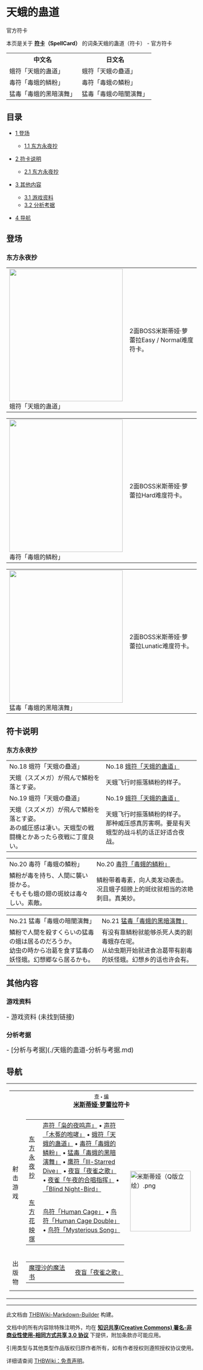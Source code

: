 # 天蛾的蛊道

<!-- source html: G:\repos\THBWiki-Markdown-Builder\THBWikiMarkdown\Temp\main\f\f4\ns0%3A%E5%A4%A9%E8%9B%BE%E7%9A%84%E8%9B%8A%E9%81%93.html -->

官方符卡

本页是关于 **[符卡](./符卡.md#符卡)（SpellCard）** 的词条天蛾的蛊道（符卡） - 官方符卡

<table>

<tbody><tr>
<th>中文名</th>
<th>日文名
</th></tr>
<tr>
<td>蛾符「天蛾的蛊道」</td>
<td>蛾符「天蛾の蠱道」
</td></tr>
<tr>
<td>毒符「毒蛾的鳞粉」</td>
<td>毒符「毒蛾の鱗粉」
</td></tr>
<tr>
<td>猛毒「毒蛾的黑暗演舞」</td>
<td>猛毒「毒蛾の暗闇演舞」
</td></tr></tbody></table>



## 目录

- [1 登场](#登场)

  - [1.1 东方永夜抄](#东方永夜抄)



- [2 符卡说明](#符卡说明)

  - [2.1 东方永夜抄](#东方永夜抄_2)



- [3 其他内容](#其他内容)

  - [3.1 游戏资料](#游戏资料)
  - [3.2 分析考据](#分析考据)



- [4 导航](#导航)





## 登场

### 东方永夜抄

<table>

<tbody><tr>
<td><div class="thumb tleft"><div class="thumbinner" style="width:302px;"><a href="./文件-蛾符「天蛾的蛊道」（永夜抄）.png.md" class="image"><img alt="" src="https://upload.thwiki.cc/thumb/b/b6/%E8%9B%BE%E7%AC%A6%E3%80%8C%E5%A4%A9%E8%9B%BE%E7%9A%84%E8%9B%8A%E9%81%93%E3%80%8D%EF%BC%88%E6%B0%B8%E5%A4%9C%E6%8A%84%EF%BC%89.png/300px-%E8%9B%BE%E7%AC%A6%E3%80%8C%E5%A4%A9%E8%9B%BE%E7%9A%84%E8%9B%8A%E9%81%93%E3%80%8D%EF%BC%88%E6%B0%B8%E5%A4%9C%E6%8A%84%EF%BC%89.png" decoding="async" loading="lazy" width="300" height="350" class="thumbimage" srcset="https://upload.thwiki.cc/b/b6/%E8%9B%BE%E7%AC%A6%E3%80%8C%E5%A4%A9%E8%9B%BE%E7%9A%84%E8%9B%8A%E9%81%93%E3%80%8D%EF%BC%88%E6%B0%B8%E5%A4%9C%E6%8A%84%EF%BC%89.png 1.5x" data-file-width="384" data-file-height="448"></a>  <div class="thumbcaption"><div class="magnify"><a href="./文件-蛾符「天蛾的蛊道」（永夜抄）.png.md" class="internal" title="放大"></a></div>蛾符「天蛾的蛊道」</div></div></div>
</td>
<td>
<p>2面BOSS米斯蒂娅·萝蕾拉Easy / Normal难度符卡。
</p>
</td></tr></tbody></table>



  
  

  


<table>

<tbody><tr>
<td><div class="thumb tleft"><div class="thumbinner" style="width:302px;"><a href="./文件-毒符「毒蛾的鳞粉」（永夜抄）.png.md" class="image"><img alt="" src="https://upload.thwiki.cc/thumb/e/e1/%E6%AF%92%E7%AC%A6%E3%80%8C%E6%AF%92%E8%9B%BE%E7%9A%84%E9%B3%9E%E7%B2%89%E3%80%8D%EF%BC%88%E6%B0%B8%E5%A4%9C%E6%8A%84%EF%BC%89.png/300px-%E6%AF%92%E7%AC%A6%E3%80%8C%E6%AF%92%E8%9B%BE%E7%9A%84%E9%B3%9E%E7%B2%89%E3%80%8D%EF%BC%88%E6%B0%B8%E5%A4%9C%E6%8A%84%EF%BC%89.png" decoding="async" loading="lazy" width="300" height="350" class="thumbimage" srcset="https://upload.thwiki.cc/e/e1/%E6%AF%92%E7%AC%A6%E3%80%8C%E6%AF%92%E8%9B%BE%E7%9A%84%E9%B3%9E%E7%B2%89%E3%80%8D%EF%BC%88%E6%B0%B8%E5%A4%9C%E6%8A%84%EF%BC%89.png 1.5x" data-file-width="384" data-file-height="448"></a>  <div class="thumbcaption"><div class="magnify"><a href="./文件-毒符「毒蛾的鳞粉」（永夜抄）.png.md" class="internal" title="放大"></a></div>毒符「毒蛾的鳞粉」</div></div></div>
</td>
<td>
<p>2面BOSS米斯蒂娅·萝蕾拉Hard难度符卡。
</p>
</td></tr></tbody></table>



  
  

  


<table>

<tbody><tr>
<td><div class="thumb tleft"><div class="thumbinner" style="width:302px;"><a href="./文件-猛毒「毒蛾的黑暗演舞」（永夜抄）.png.md" class="image"><img alt="" src="https://upload.thwiki.cc/thumb/6/60/%E7%8C%9B%E6%AF%92%E3%80%8C%E6%AF%92%E8%9B%BE%E7%9A%84%E9%BB%91%E6%9A%97%E6%BC%94%E8%88%9E%E3%80%8D%EF%BC%88%E6%B0%B8%E5%A4%9C%E6%8A%84%EF%BC%89.png/300px-%E7%8C%9B%E6%AF%92%E3%80%8C%E6%AF%92%E8%9B%BE%E7%9A%84%E9%BB%91%E6%9A%97%E6%BC%94%E8%88%9E%E3%80%8D%EF%BC%88%E6%B0%B8%E5%A4%9C%E6%8A%84%EF%BC%89.png" decoding="async" loading="lazy" width="300" height="350" class="thumbimage" srcset="https://upload.thwiki.cc/6/60/%E7%8C%9B%E6%AF%92%E3%80%8C%E6%AF%92%E8%9B%BE%E7%9A%84%E9%BB%91%E6%9A%97%E6%BC%94%E8%88%9E%E3%80%8D%EF%BC%88%E6%B0%B8%E5%A4%9C%E6%8A%84%EF%BC%89.png 1.5x" data-file-width="384" data-file-height="448"></a>  <div class="thumbcaption"><div class="magnify"><a href="./文件-猛毒「毒蛾的黑暗演舞」（永夜抄）.png.md" class="internal" title="放大"></a></div>猛毒「毒蛾的黑暗演舞」</div></div></div>
</td>
<td>
<p>2面BOSS米斯蒂娅·萝蕾拉Lunatic难度符卡。
</p>
</td></tr></tbody></table>




## 符卡说明

### 东方永夜抄

<table><tbody><tr class="tt-content-header" id="Stage_2-9" data-pos="&#91;&quot;Stage 2&quot;,9&#93;"><td class="tt-jah" lang="ja"><div class="poem">No.18 蛾符「天蛾の蠱道」</div></td><td class="tt-zhh" lang="zh"><div class="poem">No.18 <a href="./蛾符「天蛾的蛊道」.md" class="mw-redirect" title="蛾符「天蛾的蛊道」">蛾符「天蛾的蛊道」</a></div></td></tr><tr class="tt-content" id="Stage_2-10" data-pos="&#91;&quot;Stage 2&quot;,10&#93;"><td class="tt-ja" lang="ja"><div class="poem">天蛾（スズメガ）が飛んで鱗粉を落とす姿。</div></td><td class="tt-zh" lang="zh"><div class="poem">天蛾飞行时振落鳞粉的样子。</div></td></tr><tr class="tt-content-header" id="Stage_2-11" data-pos="&#91;&quot;Stage 2&quot;,11&#93;"><td class="tt-jah" lang="ja"><div class="poem">No.19 蛾符「天蛾の蠱道」</div></td><td class="tt-zhh" lang="zh"><div class="poem">No.19 <a href="./蛾符「天蛾的蛊道」.md" class="mw-redirect" title="蛾符「天蛾的蛊道」">蛾符「天蛾的蛊道」</a></div></td></tr><tr class="tt-content" id="Stage_2-12" data-pos="&#91;&quot;Stage 2&quot;,12&#93;"><td class="tt-ja" lang="ja"><div class="poem">天蛾（スズメガ）が飛んで鱗粉を落とす姿。<br>あの威圧感は凄い。天蛾型の戦闘機とかあったら夜戦に丁度良い。</div></td><td class="tt-zh" lang="zh"><div class="poem">天蛾飞行时振落鳞粉的样子。<br>那种威压感真厉害啊。要是有天蛾型的战斗机的话正好适合夜战。<br></div></td></tr></tbody></table>


  
  

  


<table><tbody><tr class="tt-content-header" id="Stage_2-13" data-pos="&#91;&quot;Stage 2&quot;,13&#93;"><td class="tt-jah" lang="ja"><div class="poem">No.20 毒符「毒蛾の鱗粉」</div></td><td class="tt-zhh" lang="zh"><div class="poem">No.20 <a href="./毒符「毒蛾的鳞粉」.md" class="mw-redirect" title="毒符「毒蛾的鳞粉」">毒符「毒蛾的鳞粉」</a></div></td></tr><tr class="tt-content" id="Stage_2-14" data-pos="&#91;&quot;Stage 2&quot;,14&#93;"><td class="tt-ja" lang="ja"><div class="poem">鱗粉が毒を持ち、人間に襲い掛かる。<br>そもそも蛾の翅の斑紋は毒々しい。素敵。</div></td><td class="tt-zh" lang="zh"><div class="poem">鳞粉带着毒素，向人类发动袭击。<br>况且蛾子翅膀上的斑纹就相当的浓艳刺目。真美妙。<br></div></td></tr></tbody></table>


  
  

  


<table><tbody><tr class="tt-content-header" id="Stage_2-15" data-pos="&#91;&quot;Stage 2&quot;,15&#93;"><td class="tt-jah" lang="ja"><div class="poem">No.21 猛毒「毒蛾の暗闇演舞」</div></td><td class="tt-zhh" lang="zh"><div class="poem">No.21 <a href="./猛毒「毒蛾的黑暗演舞」.md" class="mw-redirect" title="猛毒「毒蛾的黑暗演舞」">猛毒「毒蛾的黑暗演舞」</a></div></td></tr><tr class="tt-content" id="Stage_2-16" data-pos="&#91;&quot;Stage 2&quot;,16&#93;"><td class="tt-ja" lang="ja"><div class="poem">鱗粉で人間を殺すくらいの猛毒の蛾は居るのだろうか。<br>幼虫の時から冶葛を食す猛毒の妖怪蛾。幻想郷なら居るかも。</div></td><td class="tt-zh" lang="zh"><div class="poem">有没有靠鳞粉就能够杀死人类的剧毒蛾存在呢。<br>从幼虫期开始就进食冶葛带有剧毒的妖怪蛾。幻想乡的话也许会有。<br></div></td></tr></tbody></table>



## 其他内容

### 游戏资料
  
<big>
</big>  
<big>- 游戏资料 (未找到链接)
</big><big></big>  
<big></big>
  


### 分析考据
  
<big>
</big>  
<big>- [分析与考据](./天蛾的蛊道-分析与考据.md)
</big><big></big>  
<big></big>
  


## 导航

<table><tbody><tr><td><table cellspacing="0" class="nowraplinks mw-collapsible mw-collapsed" style="width:100%;;;"><tbody><tr><th style=";" colspan="3" class="navbox-title"><div class="navbar"><div class="noprint plainlinksneverexpand" style="background-color:transparent; padding:0; font-weight:normal; font-size:80%; white-space:nowrap;"><a href="./模板-米斯蒂娅符卡导航.md" title="模板:米斯蒂娅符卡导航"><span style=";;border:none;" title="查看这个模板">查</span></a>&#160;<span style="font-size:80%;">•</span>&#160;<a href="/index.php?title=%E6%A8%A1%E6%9D%BF:%E7%B1%B3%E6%96%AF%E8%92%82%E5%A8%85%E7%AC%A6%E5%8D%A1%E5%AF%BC%E8%88%AA&amp;action=edit"><span style=";;border:none;" title="您可以编辑这个模板。请在储存变更之前先预览">编</span></a></div></div><span><a href="./米斯蒂娅·萝蕾拉.md" title="米斯蒂娅·萝蕾拉">米斯蒂娅·萝蕾拉</a>符卡</span></th></tr><tr><td></td></tr><tr><td class="navbox-group" style=";;">射击游戏</td><td style=";;" class="navbox-list navbox-odd"><div></div><table cellspacing="0" class="nowraplinks navbox-subgroup" style="width:100%;;;;"><tbody><tr><td class="navbox-group" style=";;"><div><a href="./东方永夜抄.md" title="东方永夜抄">东方永夜抄</a></div></td><td style=";;" class="navbox-list navbox-odd"><div><a href="./声符「枭的夜鸣声」.md" class="mw-redirect" title="声符「枭的夜鸣声」">声符「枭的夜鸣声」</a> &#8226; <a href="./声符「木菟的咆哮」.md" class="mw-redirect" title="声符「木菟的咆哮」">声符「木菟的咆哮」</a> &#8226; <a href="./蛾符「天蛾的蛊道」.md" class="mw-redirect" title="蛾符「天蛾的蛊道」">蛾符「天蛾的蛊道」</a> &#8226; <a href="./毒符「毒蛾的鳞粉」.md" class="mw-redirect" title="毒符「毒蛾的鳞粉」">毒符「毒蛾的鳞粉」</a> &#8226; <a href="./猛毒「毒蛾的黑暗演舞」.md" class="mw-redirect" title="猛毒「毒蛾的黑暗演舞」">猛毒「毒蛾的黑暗演舞」</a> &#8226; <a href="./鹰符「Ill-Starred_Dive」.md" class="mw-redirect" title="鹰符「Ill-Starred Dive」">鹰符「Ill-Starred Dive」</a> &#8226; <a href="./夜盲「夜雀之歌」.md" class="mw-redirect" title="夜盲「夜雀之歌」">夜盲「夜雀之歌」</a> &#8226; <a href="./夜雀「午夜的合唱指挥」.md" class="mw-redirect" title="夜雀「午夜的合唱指挥」">夜雀「午夜的合唱指挥」</a> &#8226; <a href="./「Blind_Night-Bird」.md" class="mw-redirect" title="「Blind Night-Bird」">「Blind Night-Bird」</a></div></td></tr><tr><td></td></tr><tr><td class="navbox-group" style=";;"><div><a href="./东方花映塚.md" title="东方花映塚">东方花映塚</a></div></td><td style=";;" class="navbox-list navbox-even"><div><a href="./鸟符「Human_Cage」.md" class="mw-redirect" title="鸟符「Human Cage」">鸟符「Human Cage」</a> &#8226; <a href="./鸟符「Human_Cage_Double」.md" class="mw-redirect" title="鸟符「Human Cage Double」">鸟符「Human Cage Double」</a> &#8226; <a href="./鸟符「Mysterious_Song」.md" class="mw-redirect" title="鸟符「Mysterious Song」">鸟符「Mysterious Song」</a></div></td></tr></tbody></table><div></div></td><td class="navbox-image" style="" rowspan="3"><a href="./文件-米斯蒂娅（Q版立绘）.png.md" class="image"><img alt="米斯蒂娅（Q版立绘）.png" src="https://upload.thwiki.cc/thumb/2/20/%E7%B1%B3%E6%96%AF%E8%92%82%E5%A8%85%EF%BC%88Q%E7%89%88%E7%AB%8B%E7%BB%98%EF%BC%89.png/160px-%E7%B1%B3%E6%96%AF%E8%92%82%E5%A8%85%EF%BC%88Q%E7%89%88%E7%AB%8B%E7%BB%98%EF%BC%89.png" decoding="async" loading="lazy" width="160" height="160" srcset="https://upload.thwiki.cc/thumb/2/20/%E7%B1%B3%E6%96%AF%E8%92%82%E5%A8%85%EF%BC%88Q%E7%89%88%E7%AB%8B%E7%BB%98%EF%BC%89.png/240px-%E7%B1%B3%E6%96%AF%E8%92%82%E5%A8%85%EF%BC%88Q%E7%89%88%E7%AB%8B%E7%BB%98%EF%BC%89.png 1.5x, https://upload.thwiki.cc/thumb/2/20/%E7%B1%B3%E6%96%AF%E8%92%82%E5%A8%85%EF%BC%88Q%E7%89%88%E7%AB%8B%E7%BB%98%EF%BC%89.png/320px-%E7%B1%B3%E6%96%AF%E8%92%82%E5%A8%85%EF%BC%88Q%E7%89%88%E7%AB%8B%E7%BB%98%EF%BC%89.png 2x" data-file-width="500" data-file-height="500"></a></td></tr><tr><td></td></tr><tr><td class="navbox-group" style=";;">出版物</td><td style=";;" class="navbox-list navbox-even"><div></div><table cellspacing="0" class="nowraplinks navbox-subgroup" style="width:100%;;;;"><tbody><tr><td class="navbox-group" style=";;"><div><a href="./魔理沙的魔法书.md" class="mw-redirect" title="魔理沙的魔法书">魔理沙的魔法书</a></div></td><td style=";;" class="navbox-list navbox-odd"><div><a href="./夜盲「夜雀之歌」.md" class="mw-redirect" title="夜盲「夜雀之歌」">夜盲「夜雀之歌」</a></div></td></tr></tbody></table><div></div></td></tr></tbody></table></td></tr></tbody></table>






---

此文档由 [THBWiki-Markdown-Builder](https://github.com/Delsin-Yu/THBWiki-Markdown-Builder) 构建。

文档中的所有内容除特殊注明外，均在 [**知识共享(Creative Commons) 署名-非商业性使用-相同方式共享 3.0 协议**](https://creativecommons.org/licenses/by-sa/3.0/deed.zh-hans) 下提供，附加条款亦可能应用。

引用类型与其他类型作品版权归原作者所有，如有作者授权则遵照授权协议使用。

详细请查阅 [THBWiki：免责声明](https://thbwiki.cc/THBWiki:%E5%85%8D%E8%B4%A3%E5%A3%B0%E6%98%8E)。

